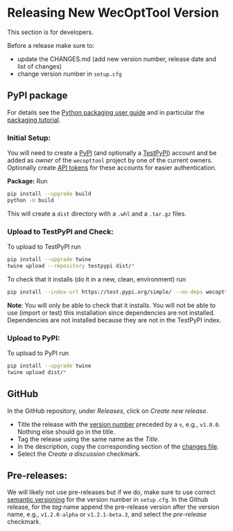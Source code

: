 # Releasing New WecOptTool Version
This section is for developers.

Before a release make sure to:

* update the CHANGES.md (add new version number, release date and list of changes)
* change version number in `setup.cfg`

## PyPI package
For details see the [Python packaging user guide](https://packaging.python.org/en/latest/) and in particular the [packaging tutorial](https://packaging.python.org/en/latest/tutorials/packaging-projects/).

### Initial Setup:

You will need to create a [PyPI](https://pypi.org/) (and optionally a [TestPyPI](https://test.pypi.org/)) account and be added as *owner* of the `wecopttool` project by one of the current owners.
Optionally create [API tokens](https://pypi.org/help/#apitoken) for these accounts for easier authentication.

**Package:**
Run

```bash
pip install --upgrade build
python -m build
```

This will create a `dist` directory with a `.whl` and a `.tar.gz` files.

### Upload to TestPyPI and Check:
To upload to TestPyPI run

```bash
pip install --upgrade twine
twine upload --repository testpypi dist/*
```

To check that it installs (do it in a new, clean, environment) run

```bash
pip install --index-url https://test.pypi.org/simple/ --no-deps wecopttool
```

**Note**: You will only be able to check that it installs.
You will not be able to use (import or test) this installation since dependencies are not installed.
Dependencies are not installed because they are not in the TestPyPI index.

### Upload to PyPI:
To upload to PyPI run

```bash
pip install --upgrade twine
twine upload dist/*
```

## GitHub
In the GitHub repository, under *Releases*, click on *Create new release*.

* Title the release with the [version number](https://semver.org/) preceded by a `v`, e.g., `v1.0.0`. Nothing else should go in the title.
* Tag the release using the same name as the *Title*.
* In the description, copy the corresponding section of the [changes file](https://github.com/SNL-WaterPower/WecOptTool/blob/main/CHANGES.md).
* Select the *Create a discussion* checkmark.


## Pre-releases:
We will likely not use pre-releases but if we do, make sure to use correct [semantic versioning](https://semver.org/) for the version number in `setup.cfg`.
In the Github release, for the *tag* name append the pre-release version after the version name, e.g., `v1.2.0-alpha` or `v1.2.1-beta.3`, and select the *pre-release* checkmark.